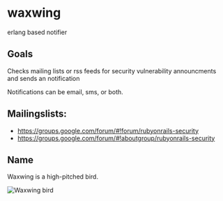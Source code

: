# waxwing
erlang based notifier

## Goals

Checks mailing lists or rss feeds for security vulnerability announcments and sends an notification

Notifications can be email, sms, or both. 

## Mailingslists:
- https://groups.google.com/forum/#!forum/rubyonrails-security
- https://groups.google.com/forum/#!aboutgroup/rubyonrails-security

## Name

Waxwing is a high-pitched bird.

![Waxwing bird](http://media-2.web.britannica.com/eb-media/37/140437-004-ADBE72AE.jpg)
